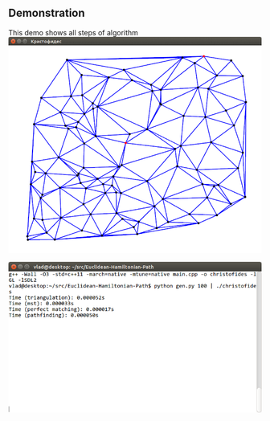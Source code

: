 Demonstration
-----------------
This demo shows all steps of algorithm
![Demo][demo]

![Output][output]

[demo]: https://raw.githubusercontent.com/VladX/Euclidean-Hamiltonian-Path/master/img/anim.gif
[output]: https://raw.githubusercontent.com/VladX/Euclidean-Hamiltonian-Path/master/img/output.png